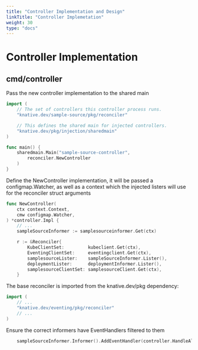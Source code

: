 ```yaml
---
title: "Controller Implementation and Design"
linkTitle: "Controller Implemetation"
weight: 30
type: "docs"
---
```


# Controller Implementation
## cmd/controller
Pass the new controller implementation to the shared main
```go
import (
	// The set of controllers this controller process runs.
	"knative.dev/sample-source/pkg/reconciler"

	// This defines the shared main for injected controllers.
	"knative.dev/pkg/injection/sharedmain"
)

func main() {
	sharedmain.Main("sample-source-controller",
		reconciler.NewController
	)
}
```
Define the NewController implementation, it will be passed a configmap.Watcher, as well as a context which the injected listers will use for the reconciler struct arguments
```go
func NewController(
	ctx context.Context,
	cmw configmap.Watcher,
) *controller.Impl {
    // ...
	sampleSourceInformer := samplesourceinformer.Get(ctx)

	r := &Reconciler{
		KubeClientSet:         kubeclient.Get(ctx),
		EventingClientSet:     eventingclient.Get(ctx),
		samplesourceLister:    sampleSourceInformer.Lister(),
		deploymentLister:      deploymentInformer.Lister(),
		samplesourceClientSet: samplesourceClient.Get(ctx),
	}
```
The base reconciler is imported from the knative.dev/pkg dependency:
```go
import (
    // ...
    "knative.dev/eventing/pkg/reconciler"
    // ...
)
```
Ensure the correct informers have EventHandlers filtered to them
```go
	sampleSourceInformer.Informer().AddEventHandler(controller.HandleAll(impl.Enqueue))
```
